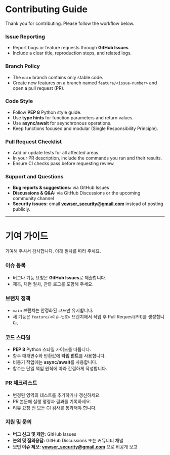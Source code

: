 # Contributing Guide  
Thank you for contributing. Please follow the workflow below.

### Issue Reporting
- Report bugs or feature requests through **GitHub Issues**.  
- Include a clear title, reproduction steps, and related logs.

### Branch Policy
- The `main` branch contains only stable code.  
- Create new features on a branch named `feature/<issue-number>` and open a pull request (PR).

### Code Style
- Follow **PEP 8** Python style guide.
- Use **type hints** for function parameters and return values.
- Use **async/await** for asynchronous operations.
- Keep functions focused and modular (Single Responsibility Principle).

### Pull Request Checklist
- Add or update tests for all affected areas.  
- In your PR description, include the commands you ran and their results.  
- Ensure CI checks pass before requesting review.

### Support and Questions
- **Bug reports & suggestions:** via GitHub Issues  
- **Discussions & Q&A:** via GitHub Discussions or the upcoming community channel  
- **Security issues:** email **vowser_security@gmail.com** instead of posting publicly.

---

# 기여 가이드

기여해 주셔서 감사합니다. 아래 절차를 따라 주세요.

### 이슈 등록
- 버그나 기능 요청은 **GitHub Issues**로 제출합니다.  
- 제목, 재현 절차, 관련 로그를 포함해 주세요.

### 브랜치 정책
- `main` 브랜치는 안정화된 코드만 유지합니다.  
- 새 기능은 `feature/<이슈-번호>` 브랜치에서 작업 후 Pull Request(PR)를 생성합니다.

### 코드 스타일
- **PEP 8** Python 스타일 가이드를 따릅니다.
- 함수 매개변수와 반환값에 **타입 힌트**를 사용합니다.
- 비동기 작업에는 **async/await**를 사용합니다.
- 함수는 단일 책임 원칙에 따라 간결하게 작성합니다.

### PR 체크리스트
- 변경된 영역의 테스트를 추가하거나 갱신하세요.  
- PR 본문에 실행 명령과 결과를 기록하세요.  
- 리뷰 요청 전 모든 CI 검사를 통과해야 합니다.

### 지원 및 문의
- **버그 신고 및 제안:** GitHub Issues  
- **논의 및 질의응답:** GitHub Discussions 또는 커뮤니티 채널  
- **보안 이슈 제보:** **vowser_security@gmail.com** 으로 비공개 보고